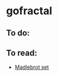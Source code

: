 # gofractal

## To do:

## To read:

- [Madlebrot set](https://www.math.univ-toulouse.fr/~cheritat/wiki-draw/index.php/Mandelbrot_set)
